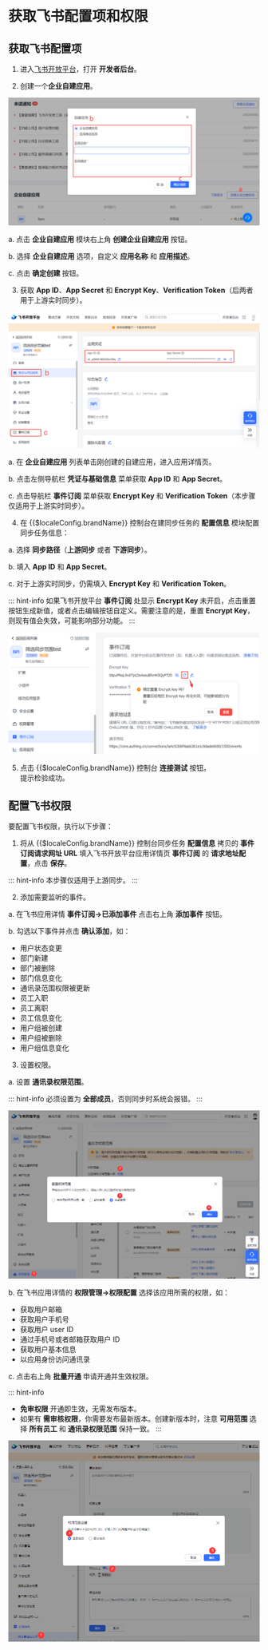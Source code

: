 # 获取飞书配置项和权限

## 获取飞书配置项

1. 进入[飞书开放平台](https://open.feishu.cn/)，打开 **开发者后台**。

2. 创建一个**企业自建应用**。

![](../../images/feishu-dev-background.png)

a. 点击 **企业自建应用** 模块右上角 **创建企业自建应用** 按钮。

b. 选择 **企业自建应用** 选项，自定义 **应用名称** 和 **应用描述**。

c. 点击 **确定创建** 按钮。

3. 获取 **App ID**、**App Secret** 和 **Encrypt Key**、**Verification Token**（后两者用于上游实时同步）。

![](../../images/feishu-acquire-config-info.png)

a. 在 **企业自建应用** 列表单击刚创建的自建应用，进入应用详情页。

b. 点击左侧导航栏 **凭证与基础信息** 菜单获取 **App ID** 和 **App Secret**。

c. 点击导航栏 **事件订阅** 菜单获取 **Encrypt Key** 和 **Verification Token**（本步骤仅适用于上游实时同步）。

4. 在 {{$localeConfig.brandName}} 控制台在建同步任务的 **配置信息** 模块配置同步任务信息：

a. 选择 **同步路径**（**上游同步** 或者 **下游同步**）。

b. 填入 **App ID** 和 **App Secret**。
   
c. 对于上游实时同步，仍需填入 **Encrypt Key** 和 **Verification Token**。

::: hint-info
如果飞书开放平台 **事件订阅** 处显示 **Encrypt Key** 未开启，点击重置按钮生成新值，或者点击编辑按钮自定义。需要注意的是，重置 **Encrypt Key**，则现有值会失效，可能影响部分功能。
:::

![](../../images/encrypt-key.png)

5. 点击 {{$localeConfig.brandName}} 控制台 **连接测试** 按钮。</br>提示检验成功。

## 配置飞书权限

要配置飞书权限，执行以下步骤：

1. 将从 {{$localeConfig.brandName}} 控制台同步任务 **配置信息** 拷贝的 **事件订阅请求网址 URL** 填入飞书开放平台应用详情页 **事件订阅** 的 **请求地址配置**，点击 **保存**。

::: hint-info
本步骤仅适用于上游同步。
:::

2. 添加需要监听的事件。

a. 在飞书应用详情 **事件订阅->已添加事件** 点击右上角 **添加事件** 按钮。

b. 勾选以下事件并点击 **确认添加**，如：</br>
   - 用户状态变更</br>
   - 部门新建</br>
   - 部门被删除</br>
   - 部门信息变化</br>
   - 通讯录范围权限被更新</br>
   - 员工入职</br>
   - 员工离职</br>
   - 员工信息变化</br>
   - 用户组被创建</br>
   - 用户组被删除</br>
   - 用户组信息变化</br>

3. 设置权限。

a. 设置 **通讯录权限范围**。

::: hint-info
必须设置为 **全部成员**，否则同步时系统会报错。
:::

![](../../images/privilege-management.png)

b. 在飞书应用详情的 **权限管理->权限配置** 选择该应用所需的权限，如：</br>
   - 获取用户邮箱</br>
   - 获取用户手机号</br>
   - 获取用户 user ID</br>
   - 通过手机号或者邮箱获取用户 ID</br>
   - 获取用户基本信息</br>
   - 以应用身份访问通讯录

c. 点击右上角 **批量开通** 申请开通并生效权限。

::: hint-info
* **免审权限** 开通即生效，无需发布版本。
* 如果有 **需审核权限**，你需要发布最新版本。创建新版本时，注意 **可用范围** 选择 **所有员工** 和 **通讯录权限范围** 保持一致。
:::

![](../../images/new-version.png)